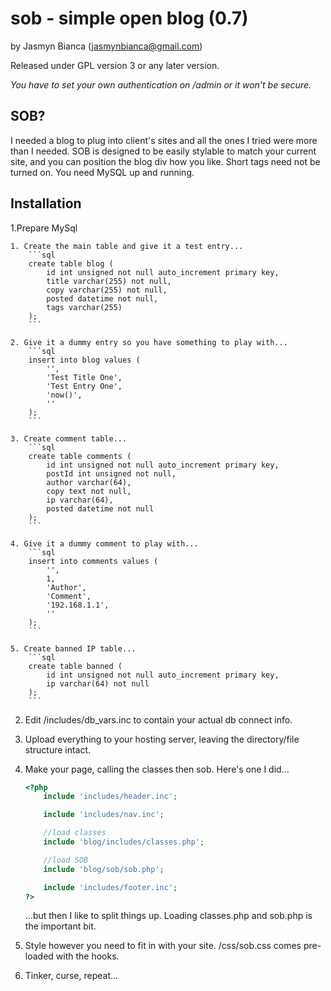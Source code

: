 sob - simple open blog (0.7)
============================

by Jasmyn Bianca (jasmynbianca@gmail.com)

Released under GPL version 3 or any later version.

*You have to set your own authentication on /admin or it won't be secure.*

SOB?
----
I needed a blog to plug into client's sites and all the ones I tried were more than I needed.
SOB is designed to be easily stylable to match your current site, and you can position the blog div how you like.
Short tags need not be turned on. You need MySQL up and running.

Installation
------------

1.Prepare MySql

    1. Create the main table and give it a test entry...
        ```sql
        create table blog (
            id int unsigned not null auto_increment primary key,
            title varchar(255) not null,
            copy varchar(255) not null,
            posted datetime not null,
            tags varchar(255)
        );
        ```

    2. Give it a dummy entry so you have something to play with...
        ```sql
        insert into blog values (
            '',
            'Test Title One',
            'Test Entry One',
            'now()',
            ''
        );
        ```

    3. Create comment table...
        ```sql
        create table comments (
            id int unsigned not null auto_increment primary key,
            postId int unsigned not null,
            author varchar(64),
            copy text not null,
            ip varchar(64),
            posted datetime not null
        );
        ```

    4. Give it a dummy comment to play with...
        ```sql
        insert into comments values (
            '',
            1,
            'Author',
            'Comment',
            '192.168.1.1',
            ''
        );
        ```

    5. Create banned IP table...
        ```sql
        create table banned (
            id int unsigned not null auto_increment primary key,
            ip varchar(64) not null
        );
        ```

2. Edit /includes/db_vars.inc to contain your actual db connect info.

3. Upload everything to your hosting server, leaving the directory/file structure intact.

4. Make your page, calling the classes then sob. Here's one I did...
    ```php
    <?php
        include 'includes/header.inc';

        include 'includes/nav.inc';

        //load classes
        include 'blog/includes/classes.php';

        //load SOB
        include	'blog/sob/sob.php';

        include 'includes/footer.inc';
    ?>
    ```

    ...but then I like to split things up. Loading classes.php and sob.php is the important bit.

5. Style however you need to fit in with your site. /css/sob.css comes pre-loaded with the hooks.

6. Tinker, curse, repeat...
